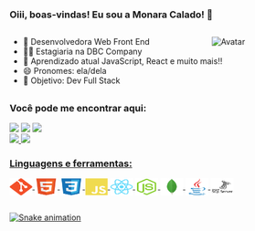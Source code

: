 ### Oiii, boas-vindas! Eu sou a Monara Calado! 👋

##

<img align="right" alt="Avatar" heigth="150" width="150" src="https://cdn.discordapp.com/attachments/914681088847261770/914681426358726686/avatar.png">

- 🔭 Desenvolvedora Web Front End
- 👩‍💻 Estagiaria na DBC Company
- 🌱 Aprendizado atual JavaScript, React e muito mais!!
- 😄 Pronomes: ela/dela
- 🎯 Objetivo: Dev Full Stack

##
  
### Você pode me encontrar aqui:
  
<div> 
  <a href="https://www.linkedin.com/in/monaracalado" target="_blank"><img src="https://img.shields.io/badge/-Monara%20Calado-%230077B5?style=fflat-square&logo=linkedin&logoColor=white" target="_blank"></a> 
  <a href="https://twitter.com/caladomonara" target="_blank"><img src="https://img.shields.io/badge/-@caladomonara-1DA1F2?style=flat-square&logo=twitter&logoColor=white" target="_blank"></a>
  <a href = "mailto:monaracalado@gmail.com"><img src="https://img.shields.io/badge/-monaracalado@gmail.com-D14836?style=flat-square&logo=gmail&logoColor=white" target="_blank"></a>
</div>

<div>
  <a href="https://github.com/monaracalado">
  <img height="160em" src="https://github-readme-stats.vercel.app/api?username=monaracalado&show_icons=true&theme=dracula&include_all_commits=true&count_private=true"/>
  <img height="160em" src="https://github-readme-stats.vercel.app/api/top-langs/?username=monaracalado&layout=compact&langs_count=7&theme=dracula"/>
   
  
  ### Linguagens e ferramentas:
  <div style="display: inline_block">
  <img align="center" alt="Git" height="30" width="40" src="https://raw.githubusercontent.com/devicons/devicon/master/icons/git/git-original.svg">
  <img align="center" alt="HTML" height="30" width="40" src="https://raw.githubusercontent.com/devicons/devicon/master/icons/html5/html5-original.svg">
  <img align="center" alt="CSS" height="30" width="40" src="https://raw.githubusercontent.com/devicons/devicon/master/icons/css3/css3-original.svg">
  <img align="center" alt="Js" height="30" width="40" src="https://raw.githubusercontent.com/devicons/devicon/master/icons/javascript/javascript-plain.svg">
  <img align="center" alt="React" height="30" width="40" src="https://raw.githubusercontent.com/devicons/devicon/master/icons/react/react-original.svg">
  <img align="center" alt="Node" height="30" width="40" src="https://raw.githubusercontent.com/devicons/devicon/master/icons/nodejs/nodejs-original.svg">
  <img align="center" alt="Mongodb" height="30" width="40" src="https://raw.githubusercontent.com/devicons/devicon/master/icons/mongodb/mongodb-original.svg">
  <img align="center" alt="Java" height="30" width="40" src="https://raw.githubusercontent.com/devicons/devicon/master/icons/java/java-original.svg">
  <img align="center" alt="SQL Server" height="30" width="40" src="https://raw.githubusercontent.com/devicons/devicon/master/icons/microsoftsqlserver/microsoftsqlserver-plain-wordmark.svg">
  </div>
   
   ##
   
   ![Snake animation](https://github.com/monaracalado/monaracalado/blob/output/github-contribution-grid-snake.svg)  
</div>
